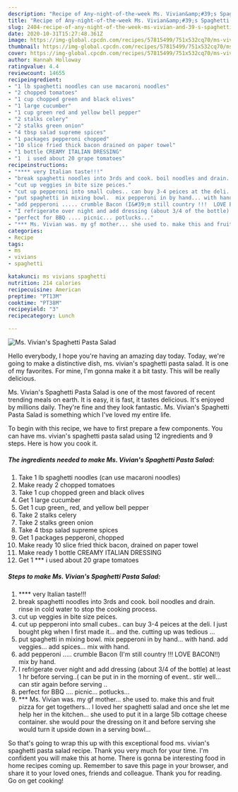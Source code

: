 ```yaml
---
description: "Recipe of Any-night-of-the-week Ms. Vivian&amp;#39;s Spaghetti Pasta Salad"
title: "Recipe of Any-night-of-the-week Ms. Vivian&amp;#39;s Spaghetti Pasta Salad"
slug: 2404-recipe-of-any-night-of-the-week-ms-vivian-and-39-s-spaghetti-pasta-salad
date: 2020-10-31T15:27:48.361Z
image: https://img-global.cpcdn.com/recipes/57815499/751x532cq70/ms-vivians-spaghetti-pasta-salad-recipe-main-photo.jpg
thumbnail: https://img-global.cpcdn.com/recipes/57815499/751x532cq70/ms-vivians-spaghetti-pasta-salad-recipe-main-photo.jpg
cover: https://img-global.cpcdn.com/recipes/57815499/751x532cq70/ms-vivians-spaghetti-pasta-salad-recipe-main-photo.jpg
author: Hannah Holloway
ratingvalue: 4.4
reviewcount: 14655
recipeingredient:
- "1 lb spaghetti noodles can use macaroni noodles"
- "2 chopped tomatoes"
- "1 cup chopped green and black olives"
- "1 large cucumber"
- "1 cup green red and yellow bell pepper"
- "2 stalks celery"
- "2 stalks green onion"
- "4 tbsp salad supreme spices"
- "1 packages pepperoni chopped"
- "10 slice fried thick bacon drained on paper towel"
- "1 bottle CREAMY ITALIAN DRESSING"
- "1  i used about 20 grape tomatoes"
recipeinstructions:
- "**** very Italian taste!!!"
- "break spaghetti noodles into 3rds and cook. boil noodles and drain.  rinse in cold water to stop the cooking process."
- "cut up veggies in bite size peices."
- "cut up pepperoni into small cubes.. can buy 3-4 peices at the deli.   I just bought pkg when I first made it... and the.  cutting up was tedious ..."
- "put spaghetti in mixing bowl.  mix pepperoni in by hand... with hand.  add veggies... add spices... mix with hand."
- "add pepperoni ..... crumble Bacon (I&#39;m still country !!!  LOVE BACON!!)  mix by hand."
- "I refrigerate over night and add dressing (about 3/4 of the bottle) at least 1 hr before serving..( can be put in in the morning of event.. stir well... can stir again before serving .."
- "perfect for BBQ .... picnic... potlucks..."
- "*** Ms. Vivian was. my gf mother... she used to. make this and fruit pizza for get togethers...  I loved her spaghetti salad and once she let me help her in the kitchen... she used to put it in a large 5lb cottage cheese container. she would pour the dressing on it and before serving she would turn it upside down in a serving bowl..."
categories:
- Recipe
tags:
- ms
- vivians
- spaghetti

katakunci: ms vivians spaghetti 
nutrition: 214 calories
recipecuisine: American
preptime: "PT13M"
cooktime: "PT38M"
recipeyield: "3"
recipecategory: Lunch

---
```



![Ms. Vivian&#39;s Spaghetti Pasta Salad](https://img-global.cpcdn.com/recipes/57815499/751x532cq70/ms-vivians-spaghetti-pasta-salad-recipe-main-photo.jpg)

Hello everybody, I hope you're having an amazing day today. Today, we're going to make a distinctive dish, ms. vivian&#39;s spaghetti pasta salad. It is one of my favorites. For mine, I'm gonna make it a bit tasty. This will be really delicious.



Ms. Vivian&#39;s Spaghetti Pasta Salad is one of the most favored of recent trending meals on earth. It is easy, it is fast, it tastes delicious. It's enjoyed by millions daily. They're fine and they look fantastic. Ms. Vivian&#39;s Spaghetti Pasta Salad is something which I've loved my entire life.


To begin with this recipe, we have to first prepare a few components. You can have ms. vivian&#39;s spaghetti pasta salad using 12 ingredients and 9 steps. Here is how you cook it.

<!--inarticleads1-->

##### The ingredients needed to make Ms. Vivian&#39;s Spaghetti Pasta Salad:

1. Take 1 lb spaghetti noodles (can use macaroni noodles)
1. Make ready 2 chopped tomatoes
1. Take 1 cup chopped green and black olives
1. Get 1 large cucumber
1. Get 1 cup green,, red, and yellow bell pepper
1. Take 2 stalks celery
1. Take 2 stalks green onion
1. Take 4 tbsp salad supreme spices
1. Get 1 packages pepperoni, chopped
1. Make ready 10 slice fried thick bacon, drained on paper towel
1. Make ready 1 bottle CREAMY ITALIAN DRESSING
1. Get 1 *** i used about 20 grape tomatoes




<!--inarticleads2-->

##### Steps to make Ms. Vivian&#39;s Spaghetti Pasta Salad:

1. **** very Italian taste!!!
1. break spaghetti noodles into 3rds and cook. boil noodles and drain.  rinse in cold water to stop the cooking process.
1. cut up veggies in bite size peices.
1. cut up pepperoni into small cubes.. can buy 3-4 peices at the deli.   I just bought pkg when I first made it... and the.  cutting up was tedious ...
1. put spaghetti in mixing bowl.  mix pepperoni in by hand... with hand.  add veggies... add spices... mix with hand.
1. add pepperoni ..... crumble Bacon (I&#39;m still country !!!  LOVE BACON!!)  mix by hand.
1. I refrigerate over night and add dressing (about 3/4 of the bottle) at least 1 hr before serving..( can be put in in the morning of event.. stir well... can stir again before serving ..
1. perfect for BBQ .... picnic... potlucks...
1. *** Ms. Vivian was. my gf mother... she used to. make this and fruit pizza for get togethers...  I loved her spaghetti salad and once she let me help her in the kitchen... she used to put it in a large 5lb cottage cheese container. she would pour the dressing on it and before serving she would turn it upside down in a serving bowl...




So that's going to wrap this up with this exceptional food ms. vivian&#39;s spaghetti pasta salad recipe. Thank you very much for your time. I'm confident you will make this at home. There is gonna be interesting food in home recipes coming up. Remember to save this page in your browser, and share it to your loved ones, friends and colleague. Thank you for reading. Go on get cooking!
